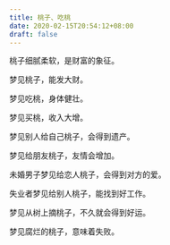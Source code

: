 ```yaml
---
title: 桃子、吃桃
date: 2020-02-15T20:54:12+08:00
draft: false
---
```


桃子细腻柔软，是财富的象征。

梦见桃子，能发大财。

梦见吃桃，身体健壮。

梦见买桃，收入大增。

梦见别人给自己桃子，会得到遗产。

梦见给朋友桃子，友情会增加。

未婚男子梦见给恋人桃子，会得到对方的爱。

失业者梦见给别人桃子，能找到好工作。

梦见从树上摘桃子，不久就会得到好运。

梦见腐烂的桃子，意味着失败。